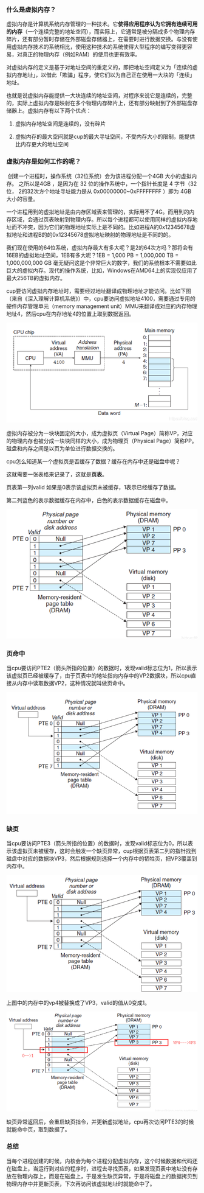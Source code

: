 ### 什么是虚拟内存？

​		虚拟内存是计算机系统内存管理的一种技术。它**使得应用程序认为它拥有连续可用的内存**（一个连续完整的地址空间），而实际上，它通常是被分隔成多个物理内存碎片，还有部分暂时存储在外部磁盘存储器上，在需要时进行数据交换。与没有使用虚拟内存技术的系统相比，使用这种技术的系统使得大型程序的编写变得更容易，对真正的物理内存（例如RAM）的使用也更有效率。

​		对虚拟内存的定义是基于对地址空间的重定义的，即把地址空间定义为「连续的虚拟内存地址」，以借此「欺骗」程序，使它们以为自己正在使用一大块的「连续」地址。

​		也就是说虚拟内存能提供一大块连续的地址空间，对程序来说它是连续的，完整的，实际上虚拟内存是映射在多个物理内存碎片上，还有部分映射到了外部磁盘存储器上。虚拟内存有以下两个优点：

1. 虚拟内存地址空间是连续的，没有碎片

2. 虚拟内存的最大空间就是cup的最大寻址空间，不受内存大小的限制，能提供比内存更大的地址空间
   

### 虚拟内存是如何工作的呢？


​		创建一个进程时，操作系统（32位系统）会为该进程分配一个4GB 大小的虚拟内存。 之所以是4GB ，是因为在 32 位的操作系统中，一个指针长度是 4 字节（32位， 2的32次方个地址寻址能力是从 0x00000000~0xFFFFFFFF ）即为 4GB 大小的容量。

​		一个进程用到的虚拟地址是由内存区域表来管理的，实际用不了4G。而用到的内存区域，会通过页表映射到物理内存。所以每个进程都可以使用同样的虚拟内存地址而不冲突，因为它们的物理地址实际上是不同的。比如进程A的0x12345678虚拟地址和进程B的的0x12345678虚拟地址映射的物理地址是不同的的。

​		我们现在使用的64位系统，虚拟内存最大有多大呢？是2的64次方吗？那将会有16EB的虚拟地址空间，1EB有多大呢？1EB = 1,000 PB = 1,000,000 TB =  1,000,000,000 GB 毫无疑问这是个非常巨大的数字，我们的系统根本不需要如此巨大的虚拟内存。现代的操作系统，比如，Windows在AMD64上的实现仅应用了最大256TB的虚拟内存。

​	cup要访问虚拟内存地址时，需要经过地址翻译成物理地址才能访问。比如下图（来自《深入理解计算机系统》）中，cpu要访问虚拟地址4100，需要通过专用的硬件内存管理单元（memory management unit）MMU来翻译成对应的内存物理地址4，然后cpu在内存地址4的位置上取到数据返回。


![image-20210731205213034](../img/image-20210731205213034.png)

虚拟内存被分为一块块固定的大小，成为虚拟页（Virtual Page）简称VP，对应的物理内存也被分成一块块同样的大小，成为物理页（Physical Page）简称PP。磁盘和内存之间是以页为单位进行数据交换的。

cpu怎么知道某一个虚拟页是否缓存了数据？缓存在内存中还是磁盘中呢？

这就需要一张表格来记录了，这就是**页表**。

页表第一列valid 如果是0表示该虚拟页未被缓存，1表示已经缓存了数据。

第二列蓝色的表示数据缓存在内存中，白色的表示数据缓存在磁盘中。

![image-20210731205321003](../img/image-20210731205321003.png)



### 页命中

​		当cpu要访问PTE2（箭头所指的位置）的数据时，发现valid标志位为1，所以表示该虚拟页已经被缓存了，由于页表中的地址指向内存中的VP2数据块，所以cpu直接从内存中读取数据VP2，这种情况就叫做页命中。

![image-20210731205428287](../img/image-20210731205428287.png)



### 缺页

​		当cpu要访问PTE3（箭头所指的位置）的数据时，发现valid标志位为0，所以表示该虚拟页未被缓存，这时会触发一个缺页异常，cup根据页表第二列的指针找到磁盘中对应的数据块VP3，然后根据规则选择一个内存中的牺牲页，把VP3覆盖到内存中。

![image-20210731205459082](../img/image-20210731205459082.png)

上图中的内存中的vp4被替换成了VP3，valid的值从0变成1。

![image-20210731205537078](../img/image-20210731205537078.png)

缺页异常返回后，会重启缺页指令，并更新虚拟地址，cpu再次访问PTE3的时候就能命中页，取到数据了。



### 总结

​		当每个进程创建的时候，内核会为每个进程分配虚拟内存，这个时候数据和代码还在磁盘上，当运行到对应的程序时，进程去寻找页表，如果发现页表中地址没有存放在物理内存上，而是在磁盘上，于是发生缺页异常，于是将磁盘上的数据拷贝到物理内存中并更新页表，下次再访问该虚拟地址时就能命中了。


